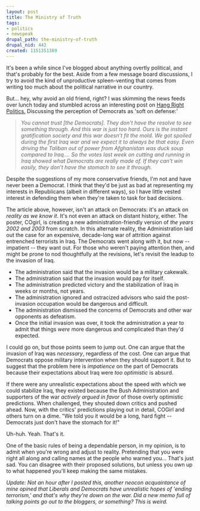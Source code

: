 ```yaml
--- 
layout: post
title: The Ministry of Truth
tags: 
- politics
- newspeak
drupal_path: the-ministry-of-truth
drupal_nid: 442
created: 1151351389
---
```

It's been a while since I've blogged about anything overtly political, and that's probably for the best. Aside from a few message board discussions, I try to avoid the kind of unproductive spleen-venting that comes from writing too much about the political narrative in our country.



But... hey, why avoid an old friend, right? I was skimming the news feeds over lunch today and stumbled across an interesting post on <a href="http://hangrightpolitics.com/2006/06/26/iraq-war-and-the-instant-gratification-society/">Hang Right Politics.</a> Discussing the perception of Democrats as 'soft on defense:'

<blockquote><i>You cannot trust [the Democrats]. They don’t have the resolve to see something through. And this war is just too hard. Ours is the instant gratification society and this war doesn’t fit the mold. We got spoiled during the first Iraq war and we expect it to always be that easy. Even driving the Taliban out of power from Afghanistan was duck soup compared to Iraq.... So the votes last week on cutting and running in Iraq showed what Democrats are really made of. If they can’t win easily, they don’t have the stomach to see it through.</i></blockquote>

Despite the suggestions of my more conservative friends, I'm not and have never been a Democrat. I think that they'd be just as bad at representing my interests in Republicans (albeit in different ways), so I have little vested interest in defending them when they're taken to task for bad decisions.



The article above, however, isn't an attack on Democrats: it's an attack on <i>reality as we know it</i>. It's not even an attack on distant history, either. The poster, COgirl, is creating a new administration-friendly version of <i>the years 2002 and 2003</i> from scratch. In this alternate reality, the Administration laid out the case for an expensive, decade-long war of attrition against entrenched terrorists in Iraq. The Democrats went along with it, but now -- impatient -- they want out. For those who weren't paying attention then, and might be prone to nod thoughtfully at the revisions, let's revisit the leadup to the invasion of Iraq.



<ul>

<li>The administration said that the invasion would be a military cakewalk.</li>

<li>The administration said that the invasion would pay for itself.</li>

<li>The administration predicted victory and the stabilization of Iraq in weeks or months, not years.</li>

<li>The administration ignored and ostracized advisors who said the post-invasion occupation would be dangerous and difficult.</li>

<li>The administration dismissed the concerns of Democrats and other war opponents as defeatism.</li>

<li>Once the initial invasion was over, it took the administration a year to admit that things <i>were</i> more dangerous and complicated than they'd expected.</li>

</ul>



I could go on, but those points seem to jump out. One can argue that the invasion of Iraq was <i>necessary</i>, regardless of the cost. One can argue that Democrats oppose military intervention when they should support it. But to suggest that the problem here is <i>impatience</i> on the part of Democrats because their expectations about Iraq were <i>too optimistic</i> is absurd.



If there were any unrealistic expectations about the speed with which we could stabilize Iraq, they existed because the Bush Administration and supporters of the war <i>actively argued in favor</i> of those overly optimistic predictions. When challenged, they shouted down critics and pushed ahead. Now, with the critics' predictions playing out in detail, COGirl and others turn on a dime. "We told you it would be a long, hard fight -- Democrats just don't have the stomach for it!"



Uh-huh. Yeah. That's it.



One of the basic rules of being a dependable person, in my opinion, is to admit when you're wrong and adjust to reality. Pretending that you were right all along and calling names at the people who warned you... That's just sad. You can disagree with their proposed solutions, but unless you own up to what happened you'll keep making the same mistakes.



<i>Update: Not an hour after I posted this, another neocon acquaintance of mine opined that Liberals and Democrats have unrealistic hopes of 'ending terrorism,' and that's why they're down on the war. Did a new memo full of talking points go out to the bloggers, or something? This is weird.</i>
